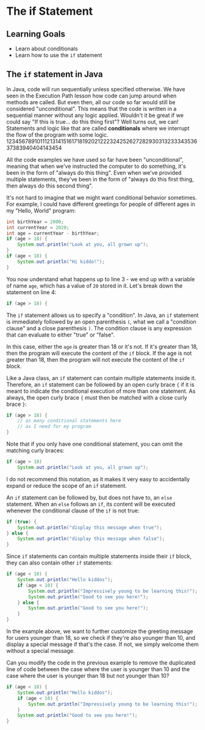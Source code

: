 # The if Statement

## Learning Goals

- Learn about conditionals
- Learn how to use the `if` statement

## The `if` statement in Java

In Java, code will run sequentially unless specified otherwise. We have seen
in the Execution Path lesson how code can jump around when methods are called.
But even then, all our code so far would still be considered "unconditional".
This means that the code is written in a sequential manner without any logic
applied. Wouldn't it be great if we could say "If this is true... do this thing
first"? Well turns out, we can! Statements and logic like that are called
**conditionals** where we interrupt the flow of the program with some logic.
12345678910111213141516171819202122232425262728293031323334353637383940404143454

All the code examples we have used so far have been "unconditional", meaning
that when we've instructed the computer to do something, it's been in the form
of "always do this thing". Even when we've provided multiple statements, they've
been in the form of "always do this first thing, then always do this second
thing".

It's not hard to imagine that we might want conditional behavior sometimes. For
example, I could have different greetings for people of different ages in my
"Hello, World" program:

```java
int birthYear = 2000;
int currentYear = 2020;
int age = currentYear - birthYear;
if (age > 18) {
    System.out.println("Look at you, all grown up");
}
if (age < 18) {
    System.out.println("Hi kiddo!");
}
```

You now understand what happens up to line 3 - we end up with a variable of name
`age`, which has a value of `20` stored in it. Let's break down the statement on
line 4:

```java
if (age > 18) {
```

The `if` statement allows us to specify a "condition". In Java, an `if`
statement is immediately followed by an open parenthesis `(`, what we call a
"condition clause" and a close parenthesis `)`. The condition clause is any
expression that can evaluate to either "true" or "false".

In this case, either the `age` is greater than 18 or it's not. If it's greater
than 18, then the program will execute the content of the `if` block. If the age
is not greater than 18, then the program will not execute the content of the
`if` block.

Like a Java class, an `if` statement can contain multiple statements inside it.
Therefore, an `if` statement can be followed by an open curly brace `{` if it is
meant to indicate the conditional execution of more than one statement. As
always, the open curly brace `{` must then be matched with a close curly brace
`}`:

```java
if (age > 18) {
    // as many conditional statements here
    // as I need for my program
}
```

Note that if you only have one conditional statement, you can omit the matching
curly braces:

```java
if (age > 18)
    System.out.println("Look at you, all grown up");
```

I do not recommend this notation, as it makes it very easy to accidentally
expand or reduce the scope of an `if` statement.

An `if` statement can be followed by, but does not have to, an `else` statement.
When an `else` follows an `if`, its content will be executed whenever the
conditional clause of the `if` is not true:

```java
if (true) {
    System.out.println("display this message when true");
} else {
    System.out.println("display this message when false");
}
```

Since `if` statements can contain multiple statements inside their `if` block,
they can also contain other `if` statements:

```java
if (age < 18) {
    System.out.println("Hello kiddos");
    if (age < 10) {
        System.out.println("Impressively young to be learning this!");
        System.out.println("Good to see you here!");
    } else {
        System.out.println("Good to see you here!");
    }
}
```

In the example above, we want to further customize the greeting message for
users younger than 18, so we check if they're also younger than 10, and display
a special message if that's the case. If not, we simply welcome them without a
special message.

Can you modify the code in the previous example to remove the duplicated line of
code between the case where the user is younger than 10 and the case where the
user is younger than 18 but not younger than 10?

```java
if (age < 18) {
    System.out.println("Hello kiddos");
    if (age < 10) {
        System.out.println("Impressively young to be learning this!");
    }
    System.out.println("Good to see you here!");
}
```
